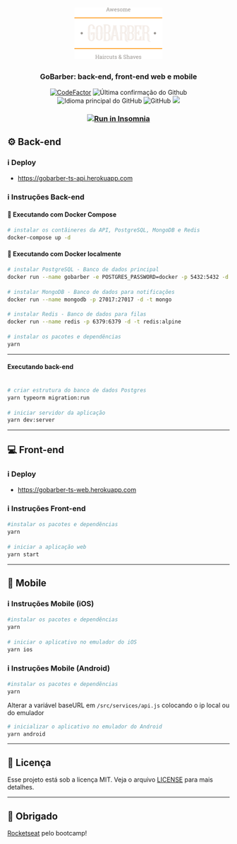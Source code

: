 <h1 align="center">
  <img alt="GoBarber" title="gobarber" src=".github/logo.svg" width="200px" />
</h1>

<h3 align="center">
  GoBarber: back-end, front-end web e mobile
</h3>

<p align = "center">
<a href="https://www.codefactor.io/repository/github/hugo-marcelo/gobarber-ts"><img src="https://www.codefactor.io/repository/github/hugo-marcelo/gobarber-ts/badge" alt="CodeFactor" /></a>
<img alt = "Última confirmação do Github" src = "https://img.shields.io/github/last-commit/hugo-marcelo/gobarber-ts">
<img alt = "Idioma principal do GitHub" src = "https://img.shields.io/github/languages/top/hugo-marcelo/gobarber-ts">
<img alt = "GitHub" src = "https://img.shields.io/github/license/hugo-marcelo/gobarber-ts.svg">
<a href="https://www.codacy.com/manual/hugo-marcelo/gobarber-ts?utm_source=github.com&amp;utm_medium=referral&amp;utm_content=hugo-marcelo/gobarber-ts&amp;utm_campaign=Badge_Grade"><img src="https://api.codacy.com/project/badge/Grade/147d0b2836734c79b7ee5ea035f065b4"/></a>
</p>

<h3 align="center">
  <a href="https://insomnia.rest/run/?label=GoBarber&uri=https%3A%2F%2Fraw.githubusercontent.com%2Fhugo-marcelo%2Fgobarber-ts%2Fmaster%2Fbackend%2FInsomnia.json" target="_blank"><img src="https://insomnia.rest/images/run.svg" alt="Run in Insomnia"></a>
</h3>

## :gear: Back-end

### :information_source: Deploy

- https://gobarber-ts-api.herokuapp.com

### :information_source: Instruções Back-end

#### :whale: Executando com Docker Compose

```bash
# instalar os contâineres da API, PostgreSQL, MongoDB e Redis
docker-compose up -d
```

#### :whale: Executando com Docker localmente

```bash
# instalar PostgreSQL - Banco de dados principal
docker run --name gobarber -e POSTGRES_PASSWORD=docker -p 5432:5432 -d postgres

# instalar MongoDB - Banco de dados para notificações
docker run --name mongodb -p 27017:27017 -d -t mongo

# instalar Redis - Banco de dados para filas
docker run --name redis -p 6379:6379 -d -t redis:alpine

# instalar os pacotes e dependências
yarn
```

---

#### Executando back-end

```bash

# criar estrutura do banco de dados Postgres
yarn typeorm migration:run

# iniciar servidor da aplicação
yarn dev:server

```

---

## :computer: Front-end

### :information_source: Deploy

- https://gobarber-ts-web.herokuapp.com

### :information_source: Instruções Front-end

```bash
#instalar os pacotes e dependências
yarn

# iniciar a aplicação web
yarn start
```

---

## :iphone: Mobile

### :information_source: Instruções Mobile (iOS)

```bash
#instalar os pacotes e dependências
yarn

# iniciar o aplicativo no emulador do iOS
yarn ios
```

### :information_source: Instruções Mobile (Android)

```bash
#instalar os pacotes e dependências
yarn
```

Alterar a variável baseURL em `/src/services/api.js` colocando o ip local ou do emulador

```bash
# inicializar o aplicativo no emulador do Android
yarn android
```

---

## :memo: Licença

Esse projeto está sob a licença MIT. Veja o arquivo [LICENSE](LICENSE) para mais detalhes.

---

## :clap: Obrigado

[Rocketseat](https://rocketseat.com.br/) pelo bootcamp!
